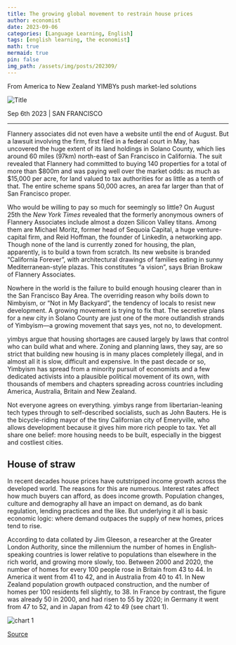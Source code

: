 ```yaml
---
title: The growing global movement to restrain house prices
author: economist
date: 2023-09-06
categories: [Language Learning, English]
tags: [english learning, the economist]
math: true
mermaid: true
pin: false
img_path: /assets/img/posts/202309/
---
```


From America to New Zealand YIMBYs push market-led solutions

![Title](20230909_IRD001.webp)

Sep 6th 2023 \|  SAN FRANCISCO

---

Flannery associates did not even have a website until the end of August. But a lawsuit involving the firm, first filed in a federal court in May, has uncovered the huge extent of its land holdings in Solano County, which lies around 60 miles (97km) north-east of San Francisco in California. The suit revealed that Flannery had committed to buying 140 properties for a total of more than $800m and was paying well over the market odds: as much as $15,000 per acre, for land valued to tax authorities for as little as a tenth of that. The entire scheme spans 50,000 acres, an area far larger than that of San Francisco proper.

Who would be willing to pay so much for seemingly so little? On August 25th the *New York Times* revealed that the formerly anonymous owners of Flannery Associates include almost a dozen Silicon Valley titans. Among them are Michael Moritz, former head of Sequoia Capital, a huge venture-capital firm, and Reid Hoffman, the founder of LinkedIn, a networking app. Though none of the land is currently zoned for housing, the plan, apparently, is to build a town from scratch. Its new website is branded “California Forever”, with architectural drawings of families eating in sunny Mediterranean-style plazas. This constitutes “a vision”, says Brian Brokaw of Flannery Associates.

Nowhere in the world is the failure to build enough housing clearer than in the San Francisco Bay Area. The overriding reason why boils down to Nimbyism, or “Not in My Backyard”, the tendency of locals to resist new development. A growing movement is trying to fix that. The secretive plans for a new city in Solano County are just one of the more outlandish strands of Yimbyism—a growing movement that says yes, not no, to development.

yimbys argue that housing shortages are caused largely by laws that control who can build what and where. Zoning and planning laws, they say, are so strict that building new housing is in many places completely illegal, and in almost all it is slow, difficult and expensive. In the past decade or so, Yimbyism has spread from a minority pursuit of economists and a few dedicated activists into a plausible political movement of its own, with thousands of members and chapters spreading across countries including America, Australia, Britain and New Zealand.

Not everyone agrees on everything. yimbys range from libertarian-leaning tech types through to self-described socialists, such as John Bauters. He is the bicycle-riding mayor of the tiny Californian city of Emeryville, who allows development because it gives him more rich people to tax. Yet all share one belief: more housing needs to be built, especially in the biggest and costliest cities.

## House of straw

In recent decades house prices have outstripped income growth across the developed world. The reasons for this are numerous. Interest rates affect how much buyers can afford, as does income growth. Population changes, culture and demography all have an impact on demand, as do bank regulation, lending practices and the like. But underlying it all is basic economic logic: where demand outpaces the supply of new homes, prices tend to rise.

According to data collated by Jim Gleeson, a researcher at the Greater London Authority, since the millennium the number of homes in English-speaking countries is lower relative to populations than elsewhere in the rich world, and growing more slowly, too. Between 2000 and 2020, the number of homes for every 100 people rose in Britain from 43 to 44. In America it went from 41 to 42, and in Australia from 40 to 41. In New Zealand population growth outpaced construction, and the number of homes per 100 residents fell slightly, to 38. In France by contrast, the figure was already 50 in 2000, and had risen to 55 by 2020; in Germany it went from 47 to 52, and in Japan from 42 to 49 (see chart 1).

![chart 1](20230909_IRC412.webp)



[Source](https://www.economist.com/international/2023/09/06/the-growing-global-movement-to-restrain-house-prices?itm_source=parsely-api)